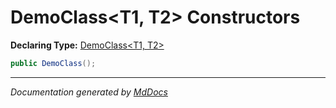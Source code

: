 # DemoClass\<T1, T2\> Constructors

**Declaring Type:** [DemoClass\<T1, T2\>](../index.md)

```csharp
public DemoClass();
```
___

*Documentation generated by [MdDocs](https://github.com/ap0llo/mddocs)*
